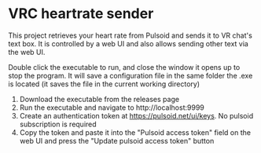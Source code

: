 # VRC heartrate sender
This project retrieves your heart rate from Pulsoid and sends it to VR chat's text box. It is controlled by a web UI and also allows sending other text via the web UI.

Double click the executable to run, and close the window it opens up to stop the program. It will save a configuration file in the same folder the .exe is located (it saves the file in the current working directory)

1. Download the executable from the releases page
2. Run the executable and navigate to http://localhost:9999
3. Create an authentication token at https://pulsoid.net/ui/keys. No pulsoid subscription is required
4. Copy the token and paste it into the "Pulsoid access token" field on the web UI and press the "Update pulsoid access token" button


